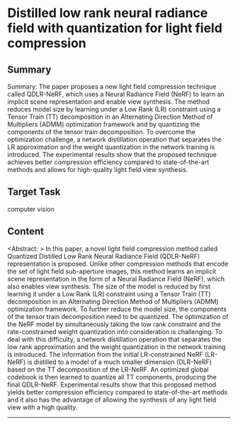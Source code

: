 # Distilled low rank neural radiance field with quantization for light field compression

## Summary

Summary: The paper proposes a new light field compression technique called QDLR-NeRF, which uses a Neural Radiance Field (NeRF) to learn an implicit scene representation and enable view synthesis. The method reduces model size by learning under a Low Rank (LR) constraint using a Tensor Train (TT) decomposition in an Alternating Direction Method of Multipliers (ADMM) optimization framework and by quantizing the components of the tensor train decomposition. To overcome the optimization challenge, a network distillation operation that separates the LR approximation and the weight quantization in the network training is introduced. The experimental results show that the proposed technique achieves better compression efficiency compared to state-of-the-art methods and allows for high-quality light field view synthesis.


## Target Task

computer vision

## Content

<Abstract: > In this paper, a novel light field compression method called Quantized Distilled Low Rank Neural Radiance Field (QDLR-NeRF) representation is proposed. Unlike other compression methods that encode the set of light field sub-aperture images, this method learns an implicit scene representation in the form of a Neural Radiance Field (NeRF), which also enables view synthesis. The size of the model is reduced by first learning it under a Low Rank (LR) constraint using a Tensor Train (TT) decomposition in an Alternating Direction Method of Multipliers (ADMM) optimization framework. To further reduce the model size, the components of the tensor train decomposition need to be quantized. The optimization of the NeRF model by simultaneously taking the low rank constraint and the rate-constrained weight quantization into consideration is challenging. To deal with this difficulty, a network distillation operation that separates the low rank approximation and the weight quantization in the network training is introduced. The information from the initial LR-constrained NeRF (LR-NeRF) is distilled to a model of a much smaller dimension (DLR-NeRF) based on the TT decomposition of the LR-NeRF. An optimized global codebook is then learned to quantize all TT components, producing the final QDLR-NeRF. Experimental results show that this proposed method yields better compression efficiency compared to state-of-the-art methods and it also has the advantage of allowing the synthesis of any light field view with a high quality.



---

